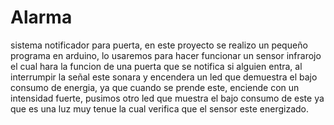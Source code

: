 # Alarma
sistema notificador para puerta, en este proyecto se realizo un pequeño programa en arduino, lo usaremos para hacer funcionar un sensor infrarojo el cual hara la funcion de una puerta que se notifica si alguien entra, al interrumpir la señal este sonara y encendera un led que demuestra el bajo consumo de energia, ya que cuando se prende este, enciende con un intensidad fuerte, pusimos otro led que muestra el bajo consumo de este ya que es una luz muy tenue la cual verifica que el sensor este energizado.
